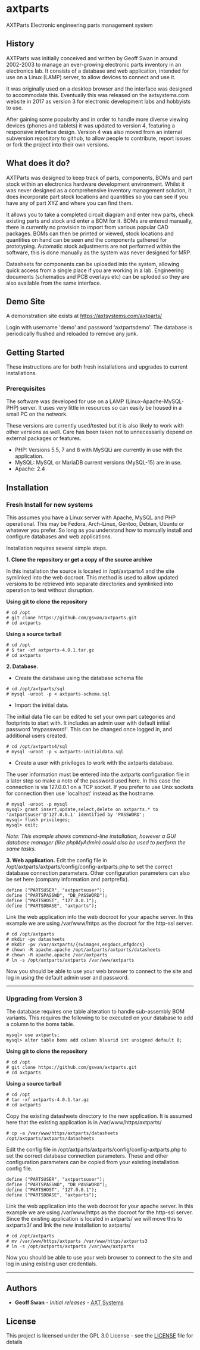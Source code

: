 # axtparts
AXTParts Electronic engineering parts management system

## History
AXTParts was initially conceived and written by Geoff Swan in around 2002-2003 to manage an ever-growing electronic parts inventory in an electronics lab. It consists of a database and web application, intended for use on a Linux (LAMP) server, to allow devices to connect and use it.

It was originally used on a desktop browser and the interface was designed to accommodate this. Eventually this was released on the axtsystems.com website in 2017 as version 3 for electronic development labs and hobbyists to use. 

After gaining some popularity and in order to handle more diverse viewing devices (phones and tablets) it was updated to version 4, featuring a responsive interface design. Version 4 was also moved from an internal subversion repository to github, to allow people to contribute, report issues or fork the project into their own versions.

## What does it do?
AXTParts was designed to keep track of parts, components, BOMs and part stock within an electronics hardware development environment. Whilst it was never designed as a comprehensive inventory management solution, it does incorporate part stock locations and quantities so you can see if you have any of part XYZ and where you can find them. 

It allows you to take a completed circuit diagram and enter new parts, check existing parts and stock and enter a BOM for it. BOMs are entered manually, there is currently no provision to import from various popular CAD packages. BOMs can then be printed or viewed, stock locations and quantities on hand can be seen and the components gathered for prototyping. Automatic stock adjustments are not performed within the software, this is done manually as the system was never designed for MRP.

Datasheets for components can be uploaded into the system, allowing quick access from a single place if you are working in a lab. Engineering documents (schematics and PCB overlays etc) can be uploded so they are also available from the same interface.

## Demo Site
A demonstration site exists at https://axtsystems.com/axtparts/

Login with username 'demo' and password 'axtpartsdemo'. The database is periodically flushed and reloaded to remove any junk.


## Getting Started

These instructions are for both fresh installations and upgrades to current installations.

### Prerequisites

The software was developed for use on a LAMP (Linux-Apache-MySQL-PHP) server. It uses very little in resources so can easily be housed in a small PC on the network.

These versions are currently used/tested but it is also likely to work with other versions as well. 
Care has been taken not to unnecessarily depend on external packages or features.

* PHP: Versions 5.5, 7 and 8 with MySQLi are currently in use with the application.
* MySQL: MySQL or MariaDB current versions (MySQL-15) are in use.
* Apache: 2.4


## Installation

### Fresh Install for new systems

This assumes you have a Linux server with Apache, MySQL and PHP operational. This may be Fedora, Arch-Linux, Gentoo, Debian, Ubuntu or whatever you prefer.
So long as you understand how to manually install and configure databases and web applications.

Installation requires several simple steps.

**1. Clone the repository or get a copy of the source archive**

In this installation the source is located in /opt/axtparts4 and the site symlinked into the web docroot. 
This method is used to allow updated versions to be retrieved into separate directories and symlinked into operation to test without disruption.

**Using git to clone the repository**
```
# cd /opt
# git clone https://github.com/gswan/axtparts.git
# cd axtparts
```
**Using a source tarball**
```
# cd /opt
# $ tar -xf axtparts-4.0.1.tar.gz 
# cd axtparts
```


**2. Database.**

* Create the database using the database schema file
```
# cd /opt/axtparts/sql
# mysql -uroot -p < axtparts-schema.sql
```
* Import the initial data. 

The initial data file can be edited to set your own part categories and footprints to start with. 
It includes an admin user with default initial password 'mypassword!'. This can be changed once logged in, and additional users created.
```
# cd /opt/axtparts4/sql
# mysql -uroot -p < axtparts-initialdata.sql
```
* Create a user with privileges to work with the axtparts database.

The user information must be entered into the axtparts configuration file in a later step so make a note of the password used here.
In this case the connection is via 127.0.0.1 on a TCP socket. If you prefer to use Unix sockets for connection then use 'localhost' instead as the hostname.
```
# mysql -uroot -p mysql
mysql> grant insert,update,select,delete on axtparts.* to 'axtpartsuser'@'127.0.0.1' identified by 'PASSWORD';
mysql> flush privileges;
mysql> exit;
```
*Note: This example shows command-line installation, however a GUI database manager (like phpMyAdmin) could also be used to perform the same tasks.*


**3. Web application.**
Edit the config file in /opt/axtparts/axtparts/config/config-axtparts.php to set the correct database connection parameters. 
Other configuration parameters can also be set here (company information and partprefix).
```
define ("PARTSUSER", "axtpartsuser");
define ("PARTSPASSWD", "DB_PASSWORD");
define ("PARTSHOST", "127.0.0.1");
define ("PARTSDBASE", "axtparts");
```

Link the web application into the web docroot for your apache server. 
In this example we are using /var/www/https as the docroot for the http-ssl server.
```
# cd /opt/axtparts
# mkdir -pv datasheets
# mkdir -pv /var/axtparts/{swimages,engdocs,mfgdocs}
# chown -R apache.apache /opt/axtparts/axtparts/datasheets
# chown -R apache.apache /var/axtparts
# ln -s /opt/axtparts/axtparts /var/www/axtparts
```
Now you should be able to use your web browser to connect to the site and log in using the default admin user and password.

---
### Upgrading from Version 3
The database requires one table alteration to handle sub-assembly BOM variants.
This requires the following to be executed on your database to add a column to the boms table.
```
mysql> use axtparts;
mysql> alter table boms add column blvarid int unsigned default 0;
```

**Using git to clone the repository**
```
# cd /opt
# git clone https://github.com/gswan/axtparts.git
# cd axtparts
```
**Using a source tarball**
```
# cd /opt
# tar -xf axtparts-4.0.1.tar.gz 
# cd axtparts
```
Copy the existing datasheets directory to the new application. 
It is assumed here that the existing application is in /var/www/https/axtparts/
```
# cp -a /var/www/https/axtparts/datasheets /opt/axtparts/axtparts/datasheets
```

Edit the config file in /opt/axtparts/axtparts/config/config-axtparts.php to set the correct database connection parameters. 
These and other configuration parameters can be copied from your existing installation config file.
```
define ("PARTSUSER", "axtpartsuser");
define ("PARTSPASSWD", "DB_PASSWORD");
define ("PARTSHOST", "127.0.0.1");
define ("PARTSDBASE", "axtparts");
```

Link the web application into the web docroot for your apache server. In this example we are using /var/www/https as the docroot for the http-ssl server.
Since the existing application is located in axtparts/ we will move this to axtparts3/ and link the new installation to axtparts/
```
# cd /opt/axtparts
# mv /var/www/https/axtparts /var/www/https/axtparts3
# ln -s /opt/axtparts/axtparts /var/www/axtparts
```
Now you should be able to use your web browser to connect to the site and log in using existing user credentials.

---
## Authors

* **Geoff Swan** - *Initial releases* - [AXT Systems](https://axtsystems.com)


## License

This project is licensed under the GPL 3.0 License - see the [LICENSE](LICENSE) file for details

